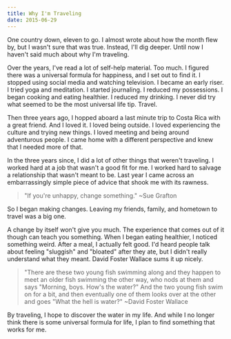 ```yaml
---
title: Why I'm Traveling
date: 2015-06-29
---
```

One country down, eleven to go. I almost wrote about how the month flew by, but I wasn't sure that was true. Instead, I'll dig deeper. Until now I haven't said much about why I'm traveling.  

Over the years, I've read a lot of self-help material. Too much. I figured there was a universal formula for happiness, and I set out to find it. I stopped using social media and watching television. I became an early riser. I tried yoga and meditation. I started journaling. I reduced my possessions. I began cooking and eating healthier. I reduced my drinking. I never did try what seemed to be the most universal life tip. Travel.

Then three years ago, I hopped aboard a last minute trip to Costa Rica with a great friend. And I loved it. I loved being outside. I loved experiencing the culture and trying new things. I loved meeting and being around adventurous people. I came home with a different perspective and knew that I needed more of that.

In the three years since, I did a lot of other things that weren't traveling. I worked hard at a job that wasn't a good fit for me. I worked hard to salvage a relationship that wasn't meant to be. Last year I came across an embarrassingly simple piece of advice that shook me with its rawness.

>"If you're unhappy, change something." ~Sue Grafton

So I began making changes. Leaving my friends, family, and hometown to travel was a big one.

A change by itself won't give you much. The experience that comes out of it though can teach you something. When I began eating healthier, I noticed something weird. After a meal, I actually felt good. I'd heard people talk about feeling "sluggish" and "bloated" after they ate, but I didn't really understand what they meant. David Foster Wallace sums it up nicely.

>"There are these two young fish swimming along and they happen to meet an older fish swimming the other way, who nods at them and says "Morning, boys. How's the water?" And the two young fish swim on for a bit, and then eventually one of them looks over at the other and goes "What the hell is water?" ~David Foster Wallace

By traveling, I hope to discover the water in my life. And while I no longer think there is some universal formula for life, I plan to find something that works for me.
